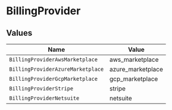 # BillingProvider


## Values

| Name                              | Value                             |
| --------------------------------- | --------------------------------- |
| `BillingProviderAwsMarketplace`   | aws_marketplace                   |
| `BillingProviderAzureMarketplace` | azure_marketplace                 |
| `BillingProviderGcpMarketplace`   | gcp_marketplace                   |
| `BillingProviderStripe`           | stripe                            |
| `BillingProviderNetsuite`         | netsuite                          |